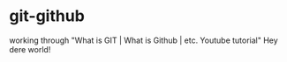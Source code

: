 # git-github
working through "What is GIT | What is Github | etc. Youtube tutorial"
Hey dere world!
